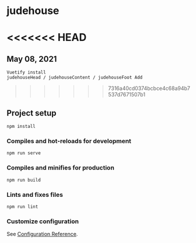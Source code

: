 # judehouse

<<<<<<< HEAD
=======
## May 08, 2021
```
Vuetify install
judehouseHead / judehouseContent / judehouseFoot Add
```

>>>>>>> 7316a40cd0374bcbce4c68a94b7537d7671507b1
## Project setup
```
npm install
```

### Compiles and hot-reloads for development
```
npm run serve
```

### Compiles and minifies for production
```
npm run build
```

### Lints and fixes files
```
npm run lint
```

### Customize configuration
See [Configuration Reference](https://cli.vuejs.org/config/).
